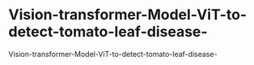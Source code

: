 # Vision-transformer-Model-ViT-to-detect-tomato-leaf-disease-
Vision-transformer-Model-ViT-to-detect-tomato-leaf-disease-
